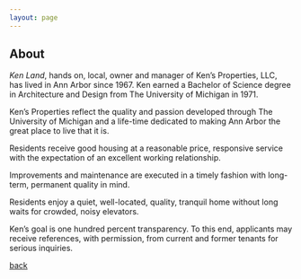 ```yaml
---
layout: page
---
```


## About

_Ken Land_, hands on, local, owner and manager of Ken’s Properties, LLC,
has lived in Ann Arbor since 1967.  Ken earned a Bachelor of Science
degree in Architecture and Design from The University of Michigan in
1971.

Ken’s Properties reflect the quality and passion developed through The
University of Michigan and a life-time dedicated to making Ann Arbor the
great place to live that it is.

Residents receive good housing at a reasonable price, responsive service
with the expectation of an excellent working relationship.

Improvements and maintenance are executed in a timely fashion with
long-term, permanent quality in mind.

Residents enjoy a quiet, well-located, quality, tranquil home without
long waits for crowded, noisy elevators.

Ken’s goal is one hundred percent transparency.  To this end, applicants
may receive references, with permission, from current and former tenants
for serious inquiries.

[back](./)
